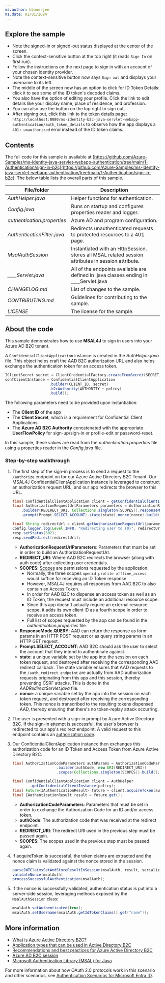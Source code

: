 ```yaml
---
ms.author: bbanerjee
ms.date: 01/01/2024
---
```


## Explore the sample

- Note the signed-in or signed-out status displayed at the center of the screen.
- Click the context-sensitive button at the top right (it reads `Sign In` on first run).
- Follow the instructions on the next page to sign in with an account of your chosen identity provider.
- Note the context-sensitive button now says `Sign out` and displays your username to its left.
- The middle of the screen now has an option to click for ID Token Details: click it to see some of the ID token's decoded claims.
- You also have the option of editing your profile. Click the link to edit details like your display name, place of residence, and profession.
- You can also use the button on the top right to sign out.
- After signing out, click this link to the token details page: `http://localhost:8080/ms-identity-b2c-java-servlet-webapp-authentication/auth_token_details` to observe how the app displays a `401: unauthorized` error instead of the ID token claims.

## Contents

The full code for this sample is available at [https://github.com/Azure-Samples/ms-identity-java-servlet-webapp-authentication/tree/main/1-Authentication/sign-in-b2c](https://github.com/Azure-Samples/ms-identity-java-servlet-webapp-authentication/tree/main/1-Authentication/sign-in-b2c). The below table lists the overall parts of this sample.

| File/folder                 | Description                                                                                        |
|-----------------------------|----------------------------------------------------------------------------------------------------|
| *AuthHelper.java*           | Helper functions for authentication.                                                               |
| *Config.java*               | Runs on startup and configures properties reader and logger.                                       |
| *authentication.properties* | Azure AD and program configuration.                                                                |
| *AuthenticationFilter.java* | Redirects unauthenticated requests to protected resources to a 401 page.                           |
| *MsalAuthSession*           | Instantiated with an HttpSession, stores all MSAL related session attributes in session attribute. |
| *____Servlet.java*          | All of the endpoints available are defined in .java classes ending in ____Servlet.java             |
| *CHANGELOG.md*              | List of changes to the sample.                                                                     |
| *CONTRIBUTING.md*           | Guidelines for contributing to the sample.                                                         |
| *LICENSE*                   | The license for the sample.                                                                        |

## About the code

This sample demonstrates how to use **MSAL4J** to sign in users into your Azure AD B2C tenant.

A `ConfidentialClientApplication` instance is created in the *AuthHelper.java* file. This object helps craft the AAD B2C authorization URL and also helps exchange the authentication token for an access token.

```java
IClientSecret secret = ClientCredentialFactory.createFromSecret(SECRET);
confClientInstance = ConfidentialClientApplication
                    .builder(CLIENT_ID, secret)
                    .b2cAuthority(AUTHORITY + policy)
                    .build();
```

The following parameters need to be provided upon instantiation:

- The **Client ID** of the app
- The **Client Secret**, which is a requirement for Confidential Client Applications
- The **Azure AD B2C Authority** concatenated with the appropriate **UserFlowPolicy** for sign-up/sign-in or profile-edit or password-reset.

In this sample, these values are read from the *authentication.properties* file using a properties reader in the *Config.java* file.

### Step-by-step walkthrough

1. The first step of the sign-in process is to send a request to the `/authorize` endpoint on for our Azure Active Directory B2C Tenant. Our MSAL4J ConfidentialClientApplication instance is leveraged to construct an authorization request URL, and our app redirects the browser to this URL.

   ```java
   final ConfidentialClientApplication client = getConfidentialClientInstance(policy);
   final AuthorizationRequestUrlParameters parameters = AuthorizationRequestUrlParameters
       .builder(REDIRECT_URI, Collections.singleton(SCOPES)).responseMode(ResponseMode.QUERY)
       .prompt(Prompt.SELECT_ACCOUNT).state(state).nonce(nonce).build();

   final String redirectUrl = client.getAuthorizationRequestUrl(parameters).toString();
   Config.logger.log(Level.INFO, "Redirecting user to {0}", redirectUrl);
   resp.setStatus(302);
   resp.sendRedirect(redirectUrl);
   ```

   - **AuthorizationRequestUrlParameters**: Parameters that must be set in order to build an AuthorizationRequestUrl.
   - **REDIRECT_URI**: Where AAD B2C redirects the browser (along with auth code) after collecting user credentials.
   - **SCOPES**: [Scopes](/en-us/azure/active-directory-b2c/access-tokens#scopes) are permissions requested by the application.
     - Normally, the three scopes `openid profile offline_access` would suffice for receiving an ID Token response.
     - However, MSAL4J requires all responses from AAD B2C to also contain an Access Token.
     - In order for AAD B2C to dispense an access token as well as an ID Token, the request must include an additional resource scope.
     - Since this app doesn't actually require an external resource scope, it adds its own client ID as a fourth scope in order to receive an access token.
     - Full list of scopes requested by the app can be found in the *authentication.properties* file.
   - **ResponseMode.QUERY**: AAD can return the response as form params in an HTTP     POST request or as query string params in an HTTP GET request.
   - **Prompt.SELECT_ACCOUNT**: AAD B2C should ask the user to select the account that they intend to authenticate against.
   - **state**: a unique variable set by the app into the session on each token request, and destroyed after receiving the corresponding AAD redirect callback. The state variable ensures that AAD requests to the `/auth_redirect endpoint` are actually from AAD authorization requests originating from this app and this session, thereby preventing CSRF attacks. This is done in the *AADRedirectServlet.java* file.
   - **nonce**: a unique variable set by the app into the session on each token request, and destroyed after receiving the corresponding token. This nonce is transcribed to the resulting tokens dispensed AAD, thereby ensuring that there's no token-replay attack occurring.

1. The user is presented with a sign-in prompt by Azure Active Directory B2C. If the sign-in attempt is successful, the user's browser is redirected to our app's redirect endpoint. A valid request to this endpoint contains an [authorization code](/en-us/azure/active-directory-b2c/authorization-code-flow).
1. Our ConfidentialClientApplication instance then exchanges this authorization code for an ID Token and Access Token from Azure Active Directory B2C.

   ```java
   final AuthorizationCodeParameters authParams = AuthorizationCodeParameters
                       .builder(authCode, new URI(REDIRECT_URI))
                       .scopes(Collections.singleton(SCOPES)).build();

   final ConfidentialClientApplication client = AuthHelper
           .getConfidentialClientInstance(policy);
   final Future<IAuthenticationResult> future = client.acquireToken(authParams);
   final IAuthenticationResult result = future.get();
   ```

   - **AuthorizationCodeParameters**: Parameters that must be set in order to exchange the Authorization Code for an ID and/or access token.
   - **authCode**: The authorization code that was received at the redirect endpoint.
   - **REDIRECT_URI**: The redirect URI used in the previous step must be passed again.
   - **SCOPES**: The scopes used in the previous step must be passed again.

1. If acquireToken is successful, the token claims are extracted and the nonce claim is validated against the nonce stored in the session.

   ```java
   parseJWTClaimsSetAndStoreResultInSession(msalAuth, result, serializedTokenCache);
   validateNonce(msalAuth)
   processSuccessfulAuthentication(msalAuth);
   ```

1. If the nonce is successfully validated, authentication status is put into a server-side session, leveraging methods exposed by the `MsalAuthSession` class:

   ```java
   msalAuth.setAuthenticated(true);
   msalAuth.setUsername(msalAuth.getIdTokenClaims().get("name"));
   ```

## More information

- [What is Azure Active Directory B2C?](/azure/active-directory-b2c/overview)
- [Application types that can be used in Active Directory B2C](/azure/active-directory-b2c/application-types)
- [Recommendations and best practices for Azure Active Directory B2C](/azure/active-directory-b2c/best-practices)
- [Azure AD B2C session](/azure/active-directory-b2c/session-overview)
- [Microsoft Authentication Library (MSAL) for Java](https://github.com/AzureAD/microsoft-authentication-library-for-java)

For more information about how OAuth 2.0 protocols work in this scenario and other scenarios, see [Authentication Scenarios for Microsoft Entra ID](/entra/identity-platform/authentication-flows-app-scenarios).

